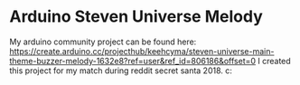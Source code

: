 # Arduino Steven Universe Melody
My arduino community project can be found here: <https://create.arduino.cc/projecthub/keehcyma/steven-universe-main-theme-buzzer-melody-1632e8?ref=user&ref_id=806186&offset=0>
I created this project for my match during reddit secret santa 2018. c:
